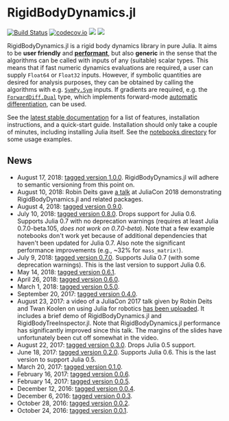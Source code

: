 # RigidBodyDynamics.jl

[![Build Status](https://travis-ci.org/JuliaRobotics/RigidBodyDynamics.jl.svg?branch=master)](https://travis-ci.org/JuliaRobotics/RigidBodyDynamics.jl)
[![codecov.io](https://codecov.io/github/JuliaRobotics/RigidBodyDynamics.jl/coverage.svg?branch=master)](https://codecov.io/github/JuliaRobotics/RigidBodyDynamics.jl?branch=master)
[![](https://img.shields.io/badge/docs-latest-blue.svg)](https://JuliaRobotics.github.io/RigidBodyDynamics.jl/latest)
[![](https://img.shields.io/badge/docs-stable-blue.svg)](https://JuliaRobotics.github.io/RigidBodyDynamics.jl/stable)

RigidBodyDynamics.jl is a rigid body dynamics library in pure Julia. It aims to be **user friendly** and [**performant**](https://github.com/JuliaRobotics/RigidBodyDynamics.jl/blob/master/docs/src/benchmarks.md), but also **generic** in the sense that the algorithms can be called with inputs of any (suitable) scalar types. This means that if fast numeric dynamics evaluations are required, a user can supply `Float64` or `Float32` inputs. However, if symbolic quantities are desired for analysis purposes, they can be obtained by calling the algorithms with e.g. [`SymPy.Sym`](https://github.com/JuliaPy/SymPy.jl) inputs. If gradients are required, e.g. the [`ForwardDiff.Dual`](https://github.com/JuliaDiff/ForwardDiff.jl) type, which implements forward-mode [automatic differentiation](https://en.wikipedia.org/wiki/Automatic_differentiation), can be used.

See the [latest stable documentation](https://JuliaRobotics.github.io/RigidBodyDynamics.jl/stable/) for a list of features, installation instructions, and a quick-start guide. Installation should only take a couple of minutes, including installing Julia itself. See the [notebooks directory](https://github.com/JuliaRobotics/RigidBodyDynamics.jl/tree/master/notebooks) for some usage examples.

## News

* August 17, 2018: [tagged version 1.0.0](https://github.com/JuliaRobotics/RigidBodyDynamics.jl/releases/tag/v1.0.0). RigidBodyDynamics.jl will adhere to semantic versioning from this point on.
* August 10, 2018: Robin Deits gave [a talk](https://www.youtube.com/watch?v=dmWQtI3DFFo) at JuliaCon 2018 demonstrating RigidBodyDynamics.jl and related packages.
* August 4, 2018: [tagged version 0.9.0](https://github.com/JuliaRobotics/RigidBodyDynamics.jl/releases/tag/v0.9.0).
* July 10, 2018: [tagged version 0.8.0](https://github.com/JuliaRobotics/RigidBodyDynamics.jl/releases/tag/v0.8.0). Drops support for Julia 0.6. Supports Julia 0.7 with no deprecation warnings (requires at least Julia 0.7.0-beta.105, *does not work on 0.7.0-beta*). Note that a few example notebooks don't work yet because of additional dependencies that haven't been updated for Julia 0.7. Also note the significant performance improvements (e.g., ~32% for `mass_matrix!`).
* July 9, 2018: [tagged version 0.7.0](https://github.com/JuliaRobotics/RigidBodyDynamics.jl/releases/tag/v0.7.0). Supports Julia 0.7 (with some deprecation warnings). This is the last version to support Julia 0.6.
* May 14, 2018: [tagged version 0.6.1](https://github.com/JuliaRobotics/RigidBodyDynamics.jl/releases/tag/v0.6.1).
* April 26, 2018: [tagged version 0.6.0](https://github.com/JuliaRobotics/RigidBodyDynamics.jl/releases/tag/v0.6.0).
* March 1, 2018: [tagged version 0.5.0](https://github.com/JuliaRobotics/RigidBodyDynamics.jl/releases/tag/v0.5.0).
* September 20, 2017: [tagged version 0.4.0](https://github.com/JuliaRobotics/RigidBodyDynamics.jl/releases/tag/v0.4.0).
* August 23, 2017: a video of a JuliaCon 2017 talk given by Robin Deits and Twan Koolen on using Julia for robotics [has been uploaded](https://www.youtube.com/watch?v=gPYc77M90Qg). It includes a brief demo of RigidBodyDynamics.jl and RigidBodyTreeInspector.jl. Note that RigidBodyDynamics.jl performance has significantly improved since this talk. The margins of the slides have unfortunately been cut off somewhat in the video.
* August 22, 2017: [tagged version 0.3.0](https://github.com/JuliaRobotics/RigidBodyDynamics.jl/releases/tag/v0.3.0). Drops Julia 0.5 support.
* June 18, 2017: [tagged version 0.2.0](https://github.com/JuliaLang/METADATA.jl/pull/9814). Supports Julia 0.6. This is the last version to support Julia 0.5.
* March 20, 2017: [tagged version 0.1.0](https://github.com/JuliaLang/METADATA.jl/pull/8431).
* February 16, 2017: [tagged version 0.0.6](https://github.com/JuliaLang/METADATA.jl/pull/7989).
* February 14, 2017: [tagged version 0.0.5](https://github.com/JuliaLang/METADATA.jl/pull/7953).
* December 12, 2016: [tagged version 0.0.4](https://github.com/JuliaLang/METADATA.jl/pull/7256).
* December 6, 2016: [tagged version 0.0.3](https://github.com/JuliaLang/METADATA.jl/pull/7183).
* October 28, 2016: [tagged version 0.0.2](https://github.com/JuliaLang/METADATA.jl/pull/6896).
* October 24, 2016: [tagged version 0.0.1](https://github.com/JuliaLang/METADATA.jl/pull/6831).
